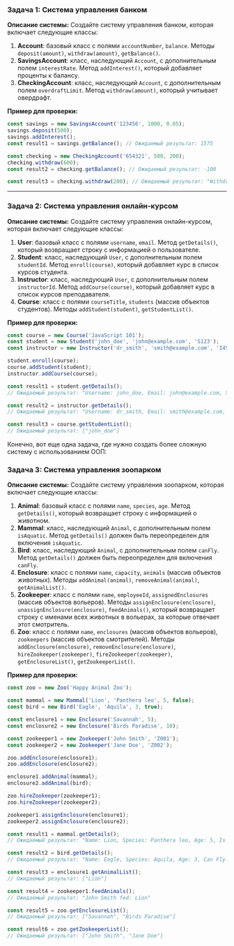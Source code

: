 ### Задача 1: Система управления банком

**Описание системы:**
Создайте систему управления банком, которая включает следующие классы:

1. **Account**: базовый класс с полями `accountNumber`, `balance`. Методы `deposit(amount)`, `withdraw(amount)`, `getBalance()`.
2. **SavingsAccount**: класс, наследующий `Account`, с дополнительным полем `interestRate`. Метод `addInterest()`, который добавляет проценты к балансу.
3. **CheckingAccount**: класс, наследующий `Account`, с дополнительным полем `overdraftLimit`. Метод `withdraw(amount)`, который учитывает овердрафт.

**Пример для проверки:**

```javascript
const savings = new SavingsAccount('123456', 1000, 0.05);
savings.deposit(500);
savings.addInterest();
const result1 = savings.getBalance(); // Ожидаемый результат: 1575

const checking = new CheckingAccount('654321', 500, 200);
checking.withdraw(600);
const result2 = checking.getBalance(); // Ожидаемый результат: -100

const result3 = checking.withdraw(200); // Ожидаемый результат: "Withdrawal denied: insufficient funds."
```

---

### Задача 2: Система управления онлайн-курсом

**Описание системы:**
Создайте систему управления онлайн-курсом, которая включает следующие классы:

1. **User**: базовый класс с полями `username`, `email`. Метод `getDetails()`, который возвращает строку с информацией о пользователе.
2. **Student**: класс, наследующий `User`, с дополнительным полем `studentId`. Метод `enroll(course)`, который добавляет курс в список курсов студента.
3. **Instructor**: класс, наследующий `User`, с дополнительным полем `instructorId`. Метод `addCourse(course)`, который добавляет курс в список курсов преподавателя.
4. **Course**: класс с полями `courseTitle`, `students` (массив объектов студентов). Методы `addStudent(student)`, `getStudentList()`.

**Пример для проверки:**

```javascript
const course = new Course('JavaScript 101');
const student = new Student('john_doe', 'john@example.com', 'S123');
const instructor = new Instructor('dr_smith', 'smith@example.com', 'I456');

student.enroll(course);
course.addStudent(student);
instructor.addCourse(course);

const result1 = student.getDetails(); 
// Ожидаемый результат: "Username: john_doe, Email: john@example.com, Student ID: S123"

const result2 = instructor.getDetails(); 
// Ожидаемый результат: "Username: dr_smith, Email: smith@example.com, Instructor ID: I456"

const result3 = course.getStudentList(); 
// Ожидаемый результат: ["john_doe"]
```

Конечно, вот еще одна задача, где нужно создать более сложную систему с использованием ООП:

### Задача 3: Система управления зоопарком

**Описание системы:**
Создайте систему управления зоопарком, которая включает следующие классы:

1. **Animal**: базовый класс с полями `name`, `species`, `age`. Метод `getDetails()`, который возвращает строку с информацией о животном.
2. **Mammal**: класс, наследующий `Animal`, с дополнительным полем `isAquatic`. Метод `getDetails()` должен быть переопределен для включения `isAquatic`.
3. **Bird**: класс, наследующий `Animal`, с дополнительным полем `canFly`. Метод `getDetails()` должен быть переопределен для включения `canFly`.
4. **Enclosure**: класс с полями `name`, `capacity`, `animals` (массив объектов животных). Методы `addAnimal(animal)`, `removeAnimal(animal)`, `getAnimalList()`.
5. **Zookeeper**: класс с полями `name`, `employeeId`, `assignedEnclosures` (массив объектов вольеров). Методы `assignEnclosure(enclosure)`, `unassignEnclosure(enclosure)`, `feedAnimals()`, который возвращает строку с именами всех животных в вольерах, за которые отвечает этот смотритель.
6. **Zoo**: класс с полями `name`, `enclosures` (массив объектов вольеров), `zookeepers` (массив объектов смотрителей). Методы `addEnclosure(enclosure)`, `removeEnclosure(enclosure)`, `hireZookeeper(zookeeper)`, `fireZookeeper(zookeeper)`, `getEnclosureList()`, `getZookeeperList()`.

**Пример для проверки:**

```javascript
const zoo = new Zoo('Happy Animal Zoo');

const mammal = new Mammal('Lion', 'Panthera leo', 5, false);
const bird = new Bird('Eagle', 'Aquila', 3, true);

const enclosure1 = new Enclosure('Savannah', 5);
const enclosure2 = new Enclosure('Birds Paradise', 10);

const zookeeper1 = new Zookeeper('John Smith', 'Z001');
const zookeeper2 = new Zookeeper('Jane Doe', 'Z002');

zoo.addEnclosure(enclosure1);
zoo.addEnclosure(enclosure2);

enclosure1.addAnimal(mammal);
enclosure2.addAnimal(bird);

zoo.hireZookeeper(zookeeper1);
zoo.hireZookeeper(zookeeper2);

zookeeper1.assignEnclosure(enclosure1);
zookeeper2.assignEnclosure(enclosure2);

const result1 = mammal.getDetails();
// Ожидаемый результат: "Name: Lion, Species: Panthera leo, Age: 5, Is Aquatic: false"

const result2 = bird.getDetails();
// Ожидаемый результат: "Name: Eagle, Species: Aquila, Age: 3, Can Fly: true"

const result3 = enclosure1.getAnimalList();
// Ожидаемый результат: ["Lion"]

const result4 = zookeeper1.feedAnimals();
// Ожидаемый результат: "John Smith fed: Lion"

const result5 = zoo.getEnclosureList();
// Ожидаемый результат: ["Savannah", "Birds Paradise"]

const result6 = zoo.getZookeeperList();
// Ожидаемый результат: ["John Smith", "Jane Doe"]
```
